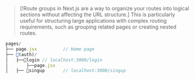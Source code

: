 >[!Route groups in Next.js are a way to organize your routes into logical sections without affecting the URL structure.]
> This is particularly useful for structuring large applications with complex routing requirements, such as grouping related pages or creating nested routes.

```js
pages/
├── page.jsx          // Home page
├── 📁(auth)/
│   ├──📁login // localhost:3000/login
│       ├──page.jsx
│   ├── 📁singup       // localhost:3000/singup
```
